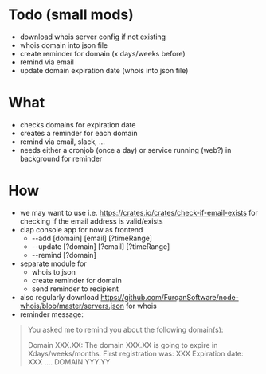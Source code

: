 # Todo (small mods)
- download whois server config if not existing
- whois domain into json file
- create reminder for domain (x days/weeks before)
- remind via email
- update domain expiration date (whois into json file)

# What
- checks domains for expiration date
- creates a reminder for each domain
- remind via email, slack, ...
- needs either a cronjob (once a day) or service running (web?) in background for reminder

# How
- we may want to use i.e. https://crates.io/crates/check-if-email-exists for checking if the email address is valid/exists
- clap console app for now as frontend
  - --add [domain] [email] [?timeRange]
  - --update [?domain] [?email] [?timeRange]
  - --remind [?domain]
- separate module for 
  - whois to json
  - create reminder for domain
  - send reminder to recipient
- also regularly download https://github.com/FurqanSoftware/node-whois/blob/master/servers.json for whois
- reminder message: 
> You asked me to remind you about the following domain(s):
> 
> Domain XXX.XX:
> The domain XXX.XX is going to expire in Xdays/weeks/months.
> First registration was: XXX
> Expiration date: XXX
> ....
> DOMAIN YYY.YY